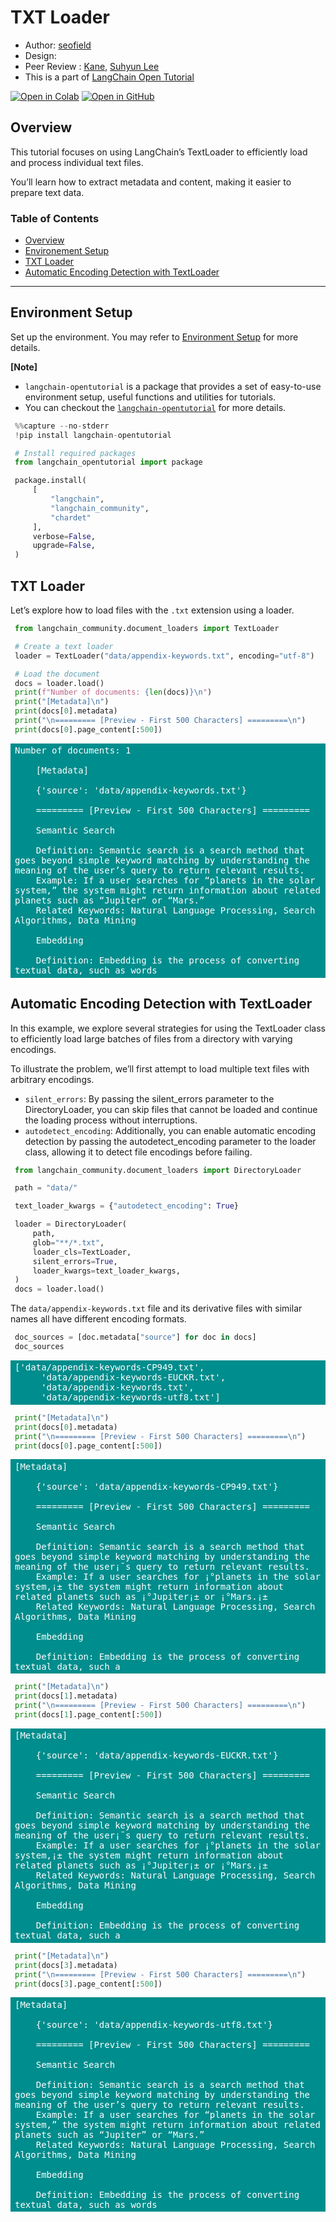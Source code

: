 <style>
.custom {
    background-color: #008d8d;
    color: white;
    padding: 0.25em 0.5em 0.25em 0.5em;
    white-space: pre-wrap;       /* css-3 */
    white-space: -moz-pre-wrap;  /* Mozilla, since 1999 */
    white-space: -pre-wrap;      /* Opera 4-6 */
    white-space: -o-pre-wrap;    /* Opera 7 */
    word-wrap: break-word;
}

pre {
    background-color: #027c7c;
    padding-left: 0.5em;
}

</style>

# TXT Loader

- Author: [seofield](https://github.com/seofield)
- Design:
- Peer Review : [Kane](https://github.com/HarryKane11), [Suhyun Lee](https://github.com/suhyun0115)
- This is a part of [LangChain Open Tutorial](https://github.com/LangChain-OpenTutorial/LangChain-OpenTutorial)

[![Open in Colab](https://colab.research.google.com/assets/colab-badge.svg)](https://colab.research.google.com/github/LangChain-OpenTutorial/LangChain-OpenTutorial/blob/main/06-DocumentLoader/08-TXT-Loader.ipynb) [![Open in GitHub](https://img.shields.io/badge/Open%20in%20GitHub-181717?style=flat-square&logo=github&logoColor=white)](https://github.com/LangChain-OpenTutorial/LangChain-OpenTutorial/blob/main/06-DocumentLoader/08-TXT-Loader.ipynb)

## Overview

This tutorial focuses on using LangChain’s TextLoader to efficiently load and process individual text files. 

You’ll learn how to extract metadata and content, making it easier to prepare text data.


### Table of Contents

- [Overview](#overview)
- [Environement Setup](#environment-setup)
- [TXT Loader](#txt-loader)
- [Automatic Encoding Detection with TextLoader](#automatic-encoding-detection-with-textloader)

----

## Environment Setup

Set up the environment. You may refer to [Environment Setup](https://wikidocs.net/257836) for more details.

**[Note]**
- `langchain-opentutorial` is a package that provides a set of easy-to-use environment setup, useful functions and utilities for tutorials. 
- You can checkout the [`langchain-opentutorial`](https://github.com/LangChain-OpenTutorial/langchain-opentutorial-pypi) for more details.

```python
%%capture --no-stderr
!pip install langchain-opentutorial
```

```python
# Install required packages
from langchain_opentutorial import package

package.install(
    [
        "langchain",
        "langchain_community",
        "chardet"
    ],
    verbose=False,
    upgrade=False,
)
```

## TXT Loader

Let’s explore how to load files with the `.txt` extension using a loader.

```python
from langchain_community.document_loaders import TextLoader

# Create a text loader
loader = TextLoader("data/appendix-keywords.txt", encoding="utf-8")

# Load the document
docs = loader.load()
print(f"Number of documents: {len(docs)}\n")
print("[Metadata]\n")
print(docs[0].metadata)
print("\n========= [Preview - First 500 Characters] =========\n")
print(docs[0].page_content[:500])
```

<pre class="custom">Number of documents: 1
    
    [Metadata]
    
    {'source': 'data/appendix-keywords.txt'}
    
    ========= [Preview - First 500 Characters] =========
    
    Semantic Search
    
    Definition: Semantic search is a search method that goes beyond simple keyword matching by understanding the meaning of the user’s query to return relevant results.
    Example: If a user searches for “planets in the solar system,” the system might return information about related planets such as “Jupiter” or “Mars.”
    Related Keywords: Natural Language Processing, Search Algorithms, Data Mining
    
    Embedding
    
    Definition: Embedding is the process of converting textual data, such as words
</pre>

## Automatic Encoding Detection with TextLoader

In this example, we explore several strategies for using the TextLoader class to efficiently load large batches of files from a directory with varying encodings.

To illustrate the problem, we’ll first attempt to load multiple text files with arbitrary encodings.

- `silent_errors`: By passing the silent_errors parameter to the DirectoryLoader, you can skip files that cannot be loaded and continue the loading process without interruptions.
- `autodetect_encoding`: Additionally, you can enable automatic encoding detection by passing the autodetect_encoding parameter to the loader class, allowing it to detect file encodings before failing.


```python
from langchain_community.document_loaders import DirectoryLoader

path = "data/"

text_loader_kwargs = {"autodetect_encoding": True}

loader = DirectoryLoader(
    path,
    glob="**/*.txt",
    loader_cls=TextLoader,
    silent_errors=True,
    loader_kwargs=text_loader_kwargs,
)
docs = loader.load()
```

The `data/appendix-keywords.txt` file and its derivative files with similar names all have different encoding formats.


```python
doc_sources = [doc.metadata["source"] for doc in docs]
doc_sources
```




<pre class="custom">['data/appendix-keywords-CP949.txt',
     'data/appendix-keywords-EUCKR.txt',
     'data/appendix-keywords.txt',
     'data/appendix-keywords-utf8.txt']</pre>



```python
print("[Metadata]\n")
print(docs[0].metadata)
print("\n========= [Preview - First 500 Characters] =========\n")
print(docs[0].page_content[:500])
```

<pre class="custom">[Metadata]
    
    {'source': 'data/appendix-keywords-CP949.txt'}
    
    ========= [Preview - First 500 Characters] =========
    
    Semantic Search
    
    Definition: Semantic search is a search method that goes beyond simple keyword matching by understanding the meaning of the user¡¯s query to return relevant results.
    Example: If a user searches for ¡°planets in the solar system,¡± the system might return information about related planets such as ¡°Jupiter¡± or ¡°Mars.¡±
    Related Keywords: Natural Language Processing, Search Algorithms, Data Mining
    
    Embedding
    
    Definition: Embedding is the process of converting textual data, such a
</pre>

```python
print("[Metadata]\n")
print(docs[1].metadata)
print("\n========= [Preview - First 500 Characters] =========\n")
print(docs[1].page_content[:500])
```

<pre class="custom">[Metadata]
    
    {'source': 'data/appendix-keywords-EUCKR.txt'}
    
    ========= [Preview - First 500 Characters] =========
    
    Semantic Search
    
    Definition: Semantic search is a search method that goes beyond simple keyword matching by understanding the meaning of the user¡¯s query to return relevant results.
    Example: If a user searches for ¡°planets in the solar system,¡± the system might return information about related planets such as ¡°Jupiter¡± or ¡°Mars.¡±
    Related Keywords: Natural Language Processing, Search Algorithms, Data Mining
    
    Embedding
    
    Definition: Embedding is the process of converting textual data, such a
</pre>

```python
print("[Metadata]\n")
print(docs[3].metadata)
print("\n========= [Preview - First 500 Characters] =========\n")
print(docs[3].page_content[:500])
```

<pre class="custom">[Metadata]
    
    {'source': 'data/appendix-keywords-utf8.txt'}
    
    ========= [Preview - First 500 Characters] =========
    
    Semantic Search
    
    Definition: Semantic search is a search method that goes beyond simple keyword matching by understanding the meaning of the user’s query to return relevant results.
    Example: If a user searches for “planets in the solar system,” the system might return information about related planets such as “Jupiter” or “Mars.”
    Related Keywords: Natural Language Processing, Search Algorithms, Data Mining
    
    Embedding
    
    Definition: Embedding is the process of converting textual data, such as words
</pre>
